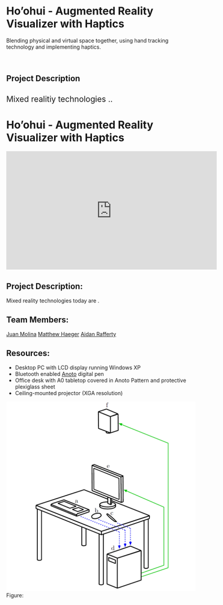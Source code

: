 # Ho’ohui - Augmented Reality Visualizer with Haptics <br> </h2><span style="font-weight:normal">Blending physical and virtual space together, using hand tracking technology and implementing haptics. </span></h2>
<br>
<br>
<br> <h2>Project Description<h2/>
<p><span style="font-weight:normal">Mixed realitiy technologies .. </span></p>

# Ho’ohui - Augmented Reality Visualizer with Haptics

<iframe width="560" height="315" src="https://www.youtube.com/embed/fHNi0WVeAYM" frameborder="0" allow="autoplay; encrypted-media" allowfullscreen></iframe>

## Project Description:

Mixed reality technologies today are .

## Team Members:

[Juan Molina](https://jamolinaescalante.myportfolio.com/)
[Matthew Haeger]()
[Aidan Rafferty]()


## Resources:

* Desktop PC with LCD display running Windows XP
* Bluetooth enabled [Anoto](http://www.anoto.com) digital pen
* Office desk with A0 tabletop covered in Anoto Pattern and protective plexiglass sheet 
* Ceiling-mounted projector (XGA resolution)

![PenTable Setup](https://raw.githubusercontent.com/danielleithinger/pentable/master/pentable-graphic.jpg)
Figure: 
